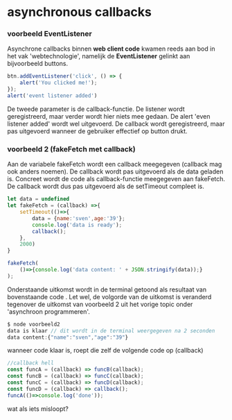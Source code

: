 # asynchronous callbacks

### voorbeeld EventListener

Asynchrone callbacks binnen **web client code** kwamen reeds aan bod in het vak 'webtechnologie', namelijk de **EventListener** gelinkt aan bijvoorbeeld buttons.

```javascript
btn.addEventListener('click', () => {
    alert('You clicked me!');
});
alert('event listener added')
```

De tweede parameter is de callback-functie. De listener wordt geregistreerd, maar verder wordt hier niets mee gedaan. De alert 'even listener added' wordt wel uitgevoerd. De callback wordt geregistreerd, maar pas uitgevoerd wanneer de gebruiker effectief op button drukt.



### voorbeeld 2 \(fakeFetch met callback\)

Aan de variabele fakeFetch wordt een callback meegegeven \(callback mag ook anders noemen\). De callback wordt pas uitgevoerd als de data geladen is. Concreet wordt de code als callback-functie meegegeven aan fakeFetch. De callback wordt dus pas uitgevoerd als de setTimeout compleet is.

```javascript
let data = undefined
let fakeFetch = (callback) =>{
    setTimeout(()=>{
        data = {name:'sven',age:'39'};
        console.log('data is ready');
        callback();
    },
    2000)
}

fakeFetch(
    ()=>{console.log('data content: ' + JSON.stringify(data));}
);
```

Onderstaande uitkomst wordt in de terminal getoond als resultaat van bovenstaande code . Let wel, de volgorde van de uitkomst is veranderd tegenover de uitkomst van voorbeeld 2 uit het vorige topic onder 'asynchroon programmeren'.

```javascript
$ node voorbeeld2
data is klaar // dit wordt in de terminal weergegeven na 2 seconden
data content:{"name":"sven","age":"39"}
```

wanneer code klaar is, roept die zelf de volgende code op \(callback\)

```javascript
//callback hell
const funcA = (callback) => funcB(callback);
const funcB = (callback) => funcC(callback);
const funcC = (callback) => funcD(callback);
const funcD = (callback) => callback();
funcA(()=>console.log('done'));
```

wat als iets misloopt?






